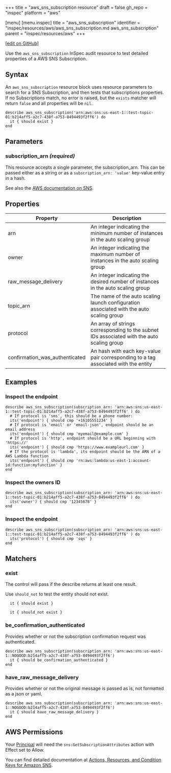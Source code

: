 +++
title = "aws_sns_subscription resource"
draft = false
gh_repo = "inspec"
platform = "aws"

[menu]
  [menu.inspec]
    title = "aws_sns_subscription"
    identifier = "inspec/resources/aws/aws_sns_subscription.md aws_sns_subscription"
    parent = "inspec/resources/aws"
+++

[\[edit on GitHub\]](https://github.com/inspec/inspec/blob/main/docs-chef-io/content/aws_sns_subscription.md)

Use the `aws_sns_subscription` InSpec audit resource to test detailed properties of a AWS SNS Subscription.

## Syntax

An `aws_sns_subscription` resource block uses resource parameters to search for a SNS Subscription, and then tests that subscriptions properties. If no Subscriptions match, no error is raised, but the `exists` matcher will return `false` and all properties will be `nil`.

    describe aws_sns_subscription('arn:aws:sns:us-east-1::test-topic-01:b214aff5-a2c7-438f-a753-8494493f2ff6') do
      it { should exist }
    end

## Parameters

### subscription_arn _(required)_

This resource accepts a single parameter, the subscription_arn.
This can be passed either as a string or as a `subscription_arn: 'value'` key-value entry in a hash.

See also the [AWS documentation on SNS](https://docs.aws.amazon.com/sns/latest/dg/sns-getting-started.html).

## Properties

| Property                       | Description                                                                                |
| ------------------------------ | ------------------------------------------------------------------------------------------ |
| arn                            | An integer indicating the minimum number of instances in the auto scaling group            |
| owner                          | An integer indicating the maximum number of instances in the auto scaling group            |
| raw_message_delivery           | An integer indicating the desired number of instances in the auto scaling group            |
| topic_arn                      | The name of the auto scaling launch configuration associated with the auto scaling group   |
| protocol                       | An array of strings corresponding to the subnet IDs associated with the auto scaling group |
| confirmation_was_authenticated | An hash with each key-value pair corresponding to a tag associated with the entity         |

## Examples

### Inspect the endpoint

    describe aws_sns_subscription(subscription_arn: 'arn:aws:sns:us-east-1::test-topic-01:b214aff5-a2c7-438f-a753-8494493f2ff6' ) do
      # If protocol is 'sms', this should be a phone number:
      its('endpoint') { should cmp '+16105551234' }
      # If protocol is 'email' or 'email-json', endpoint should be an email address
      its('endpoint') { should cmp 'myemail@example.com' }
      # If protocol is 'http', endpoint should be a URL beginning with 'https://'
      its('endpoint') { should cmp 'https://www.exampleurl.com' }
      # If the protocol is 'lambda', its endpoint should be the ARN of a AWS Lambda function
      its('endpoint') { should cmp 'rn:aws:lambda:us-east-1:account-id:function:myfunction' }
    end

### Inspect the owners ID

    describe aws_sns_subscription(subscription_arn: 'arn:aws:sns:us-east-1::test-topic-01:b214aff5-a2c7-438f-a753-8494493f2ff6' ) do
      its('owner') { should cmp '12345678' }
    end

### Inspect the endpoint

    describe aws_sns_subscription(subscription_arn: 'arn:aws:sns:us-east-1::test-topic-01:b214aff5-a2c7-438f-a753-8494493f2ff6' ) do
      its('protocol') { should cmp 'sqs' }
    end

## Matchers

### exist

The control will pass if the describe returns at least one result.

Use `should_not` to test the entity should not exist.

      it { should exist }

      it { should_not exist }

### be_confirmation_authenticated

Provides whether or not the subscription confirmation request was authenticated.

    describe aws_sns_subscription(subscription_arn: 'arn:aws:sns:us-east-1::NOGOOD:b214aff5-a2c7-438f-a753-8494493f2ff6')
      it { should be_confirmation_authenticated }
    end

### have_raw_message_delivery

Provides whether or not the original message is passed as is, not formatted as a json or yaml.

    describe aws_sns_subscription(subscription_arn: 'arn:aws:sns:us-east-1::NOGOOD:b214aff5-a2c7-438f-a753-8494493f2ff6')
      it { should have_raw_message_delivery }
    end

## AWS Permissions

Your [Principal](https://docs.aws.amazon.com/IAM/latest/UserGuide/intro-structure.html#intro-structure-principal) will need the `sns:GetSubscriptionAttributes` action with Effect set to Allow.

You can find detailed documentation at [Actions, Resources, and Condition Keys for Amazon SNS](https://docs.aws.amazon.com/IAM/latest/UserGuide/list_amazonsns.html).
